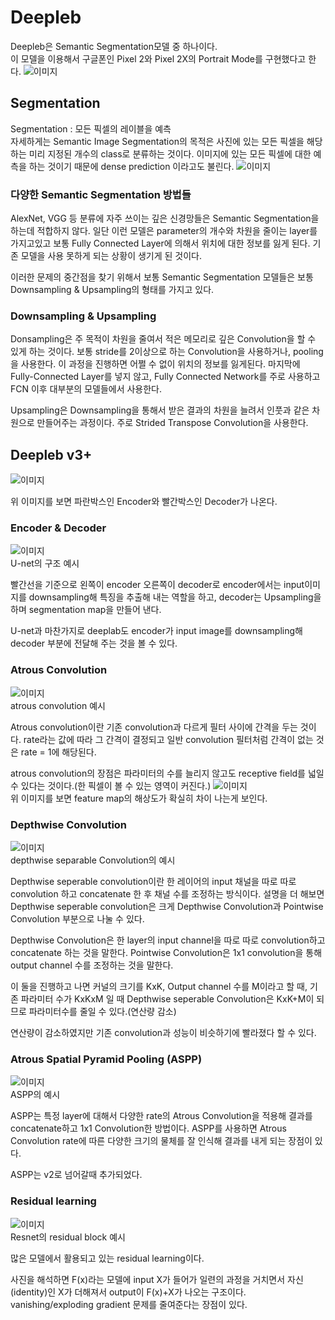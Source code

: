 # Deepleb

Deepleb은 Semantic Segmentation모델 중 하나이다.   
이 모델을 이용해서 구글폰인 Pixel 2와 Pixel 2X의 Portrait Mode를 구현했다고 한다.
![`이미지`](https://4.bp.blogspot.com/-pQ1j2lyMvMw/WeUbl8BfPdI/AAAAAAAACDk/_nR4-zLdzIoaxOHhbb3AHPRSQRwhb8FfQCLcBGAs/s640/girl-with-the-orange-hat-s.jpg)   

## Segmentation

Segmentation : 모든 픽셀의 레이블을 예측   
자세하게는 Semantic Image Segmentation의 목적은 사진에 있는 모든 픽셀을 해당하는 미리 지정된 개수의 class로 분류하는 것이다. 이미지에 있는 모든 픽셀에 대한 예측을 하는 것이기 때문에 dense prediction 이라고도 불린다.
![`이미지`](https://miro.medium.com/max/686/1*pa-PDx8PxNzeFtOecx8t_Q.png)   

### 다양한 Semantic Segmentation 방법들

AlexNet, VGG 등 분류에 자주 쓰이는 깊은 신경망들은 Semantic Segmentation을 하는데 적합하지 않다. 일단 이런 모델은 parameter의 개수와 차원을 줄이는 layer를 가지고있고
보통 Fully Connected Layer에 의해서 위치에 대한 정보를 잃게 된다. 기존 모델을 사용 못하게 되는 상황이 생기게 된 것이다.

이러한 문제의 중간점을 찾기 위해서 보통 Semantic Segmentation 모델들은 보통 Downsampling & Upsampling의 형태를 가지고 있다.

### Downsampling & Upsampling

Donsampling은 주 목적이 차원을 줄여서 적은 메모리로 깊은 Convolution을 할 수 있게 하는 것이다. 보통 stride를 2이상으로 하는 Convolution을 사용하거나, pooling을 사용한다. 이 과정을 진행하면
어쩔 수 없이 위치의 정보를 잃게된다. 마지막에 Fully-Connected Layer를 넣지 않고, Fully Connected Network를 주로 사용하고 FCN 이후 대부분의 모델들에서 사용한다.

Upsampling은 Downsampling을 통해서 받은 결과의 차원을 늘려서 인풋과 같은 차원으로 만들어주는 과정이다. 주로 Strided Transpose Convolution을 사용한다.

## Deepleb v3+

![`이미지`](https://img1.daumcdn.net/thumb/R1280x0/?scode=mtistory2&fname=https%3A%2F%2Fblog.kakaocdn.net%2Fdn%2F97ZQt%2FbtqBgeIucmZ%2FsSBqU5UIhsF7sSJg3D2KfK%2Fimg.png)   

위 이미지를 보면 파란박스인 Encoder와 빨간박스인 Decoder가 나온다.

### Encoder & Decoder

![`이미지`](https://img1.daumcdn.net/thumb/R1280x0/?scode=mtistory2&fname=https%3A%2F%2Fblog.kakaocdn.net%2Fdn%2Fbs8OkP%2FbtqBdT6OoP7%2F85kD5ZFk5OsrsRlcNvsan1%2Fimg.png)   
U-net의 구조 예시   

빨간선을 기준으로 왼쪽이 encoder 오른쪽이 decoder로 encoder에서는 input이미지를 downsampling해 특징을 추출해 내는 역할을 하고, decoder는 Upsampling을 하며
segmentation map을 만들어 낸다.

U-net과 마찬가지로 deeplab도 encoder가 input image를 downsampling해 decoder 부분에 전달해 주는 것을 볼 수 있다.

### Atrous Convolution
![`이미지`](https://miro.medium.com/max/1130/1*-r7CL0AkeO72MIDpjRxfog.png)   
atrous convolution 예시

Atrous convolution이란 기존 convolution과 다르게 필터 사이에 간격을 두는 것이다. rate라는 값에 따라 그 간격이 결정되고 일반 convolution 필터처럼 간격이 없는 것은 rate = 1에 해당된다.

atrous convolution의 장점은 파라미터의 수를 늘리지 않고도 receptive field를 넓일 수 있다는 것이다.(한 픽셀이 볼 수 있는 영역이 커진다.)
![`이미지`](https://img1.daumcdn.net/thumb/R1280x0/?scode=mtistory2&fname=https%3A%2F%2Fblog.kakaocdn.net%2Fdn%2FbxZP4B%2FbtqBgEAb2HS%2FNdLMGUmN5xPkWQeGkForLK%2Fimg.png)   
위 이미지를 보면 feature map의 해상도가 확실히 차이 나는게 보인다.

### Depthwise Convolution

![`이미지`](https://img1.daumcdn.net/thumb/R1280x0/?scode=mtistory2&fname=https%3A%2F%2Fblog.kakaocdn.net%2Fdn%2FZiVRI%2FbtqBeUcU6RY%2FgRZSJVpahvMsA4SkUVw0KK%2Fimg.png)   
depthwise separable Convolution의 예시

Depthwise seperable convolution이란 한 레이어의 input 채널을 따로 따로 convolution 하고 concatenate 한 후 채널 수를 조정하는 방식이다.
설명을 더 해보면 Depthwise seperable convolution은 크게 Depthwise Convolution과 Pointwise Convolution 부분으로 나눌 수 있다.

Depthwise Convolution은 한 layer의 input channel을 따로 따로 convolution하고 concatenate 하는 것을 말한다.
Pointwise Convolution은 1x1 convolution을 통해 output channel 수를 조정하는 것을 말한다.

이 둘을 진행하고 나면 커널의 크기를 KxK, Output channel 수를 M이라고 할 때, 기존 파라미터 수가 KxKxM 일 때 Depthwise seperable Convolution은
KxK+M이 되므로 파라미터수를 줄일 수 있다.(연산량 감소)

연산량이 감소하였지만 기존 convolution과 성능이 비슷하기에 빨라졌다 할 수 있다.

### Atrous Spatial Pyramid Pooling (ASPP)

![`이미지`](https://img1.daumcdn.net/thumb/R1280x0/?scode=mtistory2&fname=https%3A%2F%2Fblog.kakaocdn.net%2Fdn%2FcBRTL2%2FbtqBikIQVIv%2FZ7mAtovDoETDhgmN82Kwvk%2Fimg.png)   
ASPP의 예시

ASPP는 특정 layer에 대해서 다양한 rate의 Atrous Convolution을 적용해 결과를 concatenate하고 1x1 Convolution한 방법이다.
ASPP를 사용하면 Atrous Convolution rate에 따른 다양한 크기의 물체를 잘 인식해 결과를 내게 되는 장점이 있다.

ASPP는 v2로 넘어갈때 추가되었다.

### Residual learning
![`이미지`](https://img1.daumcdn.net/thumb/R1280x0/?scode=mtistory2&fname=https%3A%2F%2Fblog.kakaocdn.net%2Fdn%2FbtLGfz%2FbtqBika4Ptr%2FQtNtJ6PCEB0282O9ws4511%2Fimg.png)   
Resnet의 residual block 예시

많은 모델에서 활용되고 있는 residual learning이다.

사진을 해석하면 F(x)라는 모델에 input X가 들어가 일련의 과정을 거치면서 자신(identity)인 X가 더해져서 output이 F(x)+X가 나오는 구조이다.
vanishing/exploding gradient 문제를 줄여준다는 장점이 있다.
